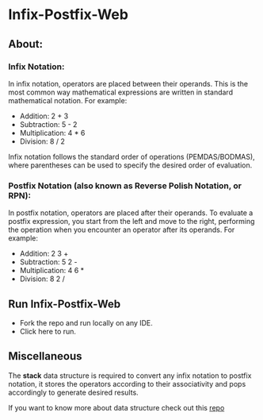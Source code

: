 # Infix-Postfix-Web

## About:

### Infix Notation:

 In infix notation, operators are placed between their operands. This is the most common way mathematical expressions are written in standard mathematical notation. For example:
- Addition: 2 + 3
- Subtraction: 5 - 2
- Multiplication: 4 * 6
- Division: 8 / 2
  
Infix notation follows the standard order of operations (PEMDAS/BODMAS), where parentheses can be used to specify the desired order of evaluation.

### Postfix Notation (also known as Reverse Polish Notation, or RPN):
In postfix notation, operators are placed after their operands. To evaluate a postfix expression, you start from the left and move to the right, performing the operation when you encounter an operator after its operands. For example:
- Addition: 2 3 +
- Subtraction: 5 2 -
- Multiplication: 4 6 *
- Division: 8 2 /

## Run Infix-Postfix-Web

- Fork the repo and run locally on any IDE.
- Click here to run.

## Miscellaneous 

The **stack** data structure is required to convert any infix notation to postfix notation, it stores the operators according to their associativity and pops accordingly to generate desired results.

If you want to know more about data structure check out this [repo](https://github.com/masterujjval/ds-carnival)
